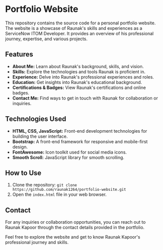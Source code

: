 # Portfolio Website

This repository contains the source code for a personal portfolio website. The website is a showcase of Raunak's skills and experiences as a ServiceNow ITOM Developer. It provides an overview of his professional journey, expertise, and various projects.

## Features

- **About Me:** Learn about Raunak's background, skills, and vision.
- **Skills:** Explore the technologies and tools Raunak is proficient in.
- **Experience:** Delve into Raunak's professional experiences and roles.
- **Education:** Get insights into Raunak's educational background.
- **Certifications & Badges:** View Raunak's certifications and online badges.
- **Contact Me:** Find ways to get in touch with Raunak for collaboration or inquiries.

## Technologies Used

- **HTML, CSS, JavaScript:** Front-end development technologies for building the user interface.
- **Bootstrap:** A front-end framework for responsive and mobile-first design.
- **FontAwesome:** Icon toolkit used for social media icons.
- **Smooth Scroll:** JavaScript library for smooth scrolling.

## How to Use

1. Clone the repository: `git clone https://github.com/raunak1264/portfolio-website.git`
2. Open the `index.html` file in your web browser.

## Contact

For any inquiries or collaboration opportunities, you can reach out to Raunak Kapoor through the contact details provided in the portfolio.

Feel free to explore the website and get to know Raunak Kapoor's professional journey and skills.

